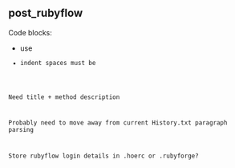 ## post_rubyflow

Code blocks:
* use <code>
* indent spaces must be &nbsp;

Need title + method description

Probably need to move away from current History.txt paragraph parsing

Store rubyflow login details in .hoerc or .rubyforge?